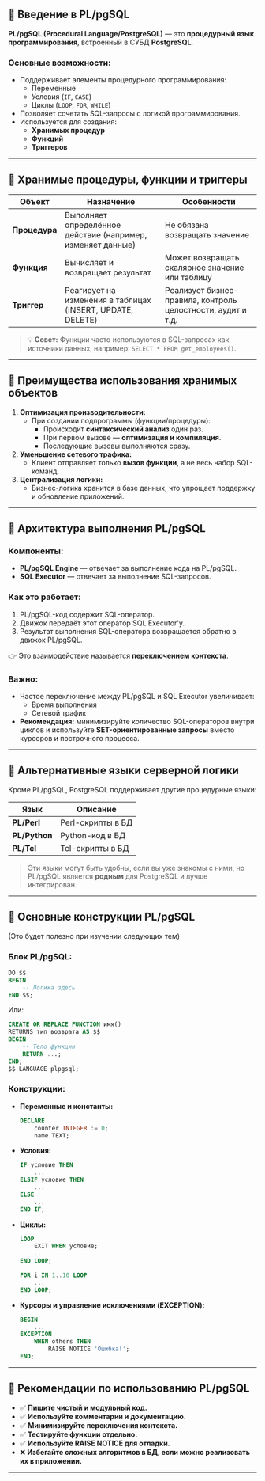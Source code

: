 ## 🔹 Введение в PL/pgSQL

**PL/pgSQL (Procedural Language/PostgreSQL)** — это **процедурный язык программирования**, встроенный в СУБД **PostgreSQL**.

### Основные возможности:
- Поддерживает элементы процедурного программирования:
  - Переменные
  - Условия (`IF`, `CASE`)
  - Циклы (`LOOP`, `FOR`, `WHILE`)
- Позволяет сочетать SQL-запросы с логикой программирования.
- Используется для создания:
  - **Хранимых процедур**
  - **Функций**
  - **Триггеров**

---

## 🔹 Хранимые процедуры, функции и триггеры

| Объект | Назначение | Особенности |
|--------|------------|-------------|
| **Процедура** | Выполняет определённое действие (например, изменяет данные) | Не обязана возвращать значение |
| **Функция** | Вычисляет и возвращает результат | Может возвращать скалярное значение или таблицу |
| **Триггер** | Реагирует на изменения в таблицах (INSERT, UPDATE, DELETE) | Реализует бизнес-правила, контроль целостности, аудит и т.д. |

> 💡 **Совет:** Функции часто используются в SQL-запросах как источники данных, например: `SELECT * FROM get_employees()`.

---

## 🔹 Преимущества использования хранимых объектов

1. **Оптимизация производительности:**
   - При создании подпрограммы (функции/процедуры):
     - Происходит **синтаксический анализ** один раз.
     - При первом вызове — **оптимизация и компиляция**.
     - Последующие вызовы выполняются сразу.
2. **Уменьшение сетевого трафика:**
   - Клиент отправляет только **вызов функции**, а не весь набор SQL-команд.
3. **Централизация логики:**
   - Бизнес-логика хранится в базе данных, что упрощает поддержку и обновление приложений.

---

## 🔹 Архитектура выполнения PL/pgSQL

### Компоненты:
- **PL/pgSQL Engine** — отвечает за выполнение кода на PL/pgSQL.
- **SQL Executor** — отвечает за выполнение SQL-запросов.

### Как это работает:
1. PL/pgSQL-код содержит SQL-оператор.
2. Движок передаёт этот оператор SQL Executor'у.
3. Результат выполнения SQL-оператора возвращается обратно в движок PL/pgSQL.

👉 Это взаимодействие называется **переключением контекста**.

### Важно:
- Частое переключение между PL/pgSQL и SQL Executor увеличивает:
  - Время выполнения
  - Сетевой трафик
- **Рекомендация:** минимизируйте количество SQL-операторов внутри циклов и используйте **SET-ориентированные запросы** вместо курсоров и построчного процесса.

---

## 🔹 Альтернативные языки серверной логики

Кроме PL/pgSQL, PostgreSQL поддерживает другие процедурные языки:

| Язык | Описание |
|------|----------|
| **PL/Perl** | Perl-скрипты в БД |
| **PL/Python** | Python-код в БД |
| **PL/Tcl** | Tcl-скрипты в БД |

> Эти языки могут быть удобны, если вы уже знакомы с ними, но PL/pgSQL является **родным** для PostgreSQL и лучше интегрирован.

---

## 🔹 Основные конструкции PL/pgSQL

(Это будет полезно при изучении следующих тем)

### Блок PL/pgSQL:
```sql
DO $$
BEGIN
    -- Логика здесь
END $$;
```

Или:
```sql
CREATE OR REPLACE FUNCTION имя()
RETURNS тип_возврата AS $$
BEGIN
    -- Тело функции
    RETURN ...;
END;
$$ LANGUAGE plpgsql;
```

### Конструкции:
- **Переменные и константы:**
  ```sql
  DECLARE
      counter INTEGER := 0;
      name TEXT;
  ```

- **Условия:**
  ```sql
  IF условие THEN
      ...
  ELSIF условие THEN
      ...
  ELSE
      ...
  END IF;
  ```

- **Циклы:**
  ```sql
  LOOP
      EXIT WHEN условие;
      ...
  END LOOP;

  FOR i IN 1..10 LOOP
      ...
  END LOOP;
  ```

- **Курсоры и управление исключениями (EXCEPTION):**
  ```sql
  BEGIN
      ...
  EXCEPTION
      WHEN others THEN
          RAISE NOTICE 'Ошибка!';
  END;
  ```

---

## 🔹 Рекомендации по использованию PL/pgSQL

- ✅ **Пишите чистый и модульный код.**
- ✅ **Используйте комментарии и документацию.**
- ✅ **Минимизируйте переключения контекста.**
- ✅ **Тестируйте функции отдельно.**
- ✅ **Используйте RAISE NOTICE для отладки.**
- ❌ **Избегайте сложных алгоритмов в БД, если можно реализовать их в приложении.**

---
